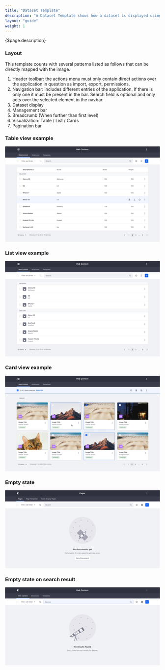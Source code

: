 ```yaml
---
title: "Dataset Template"
description: "A Dataset Template shows how a dataset is displayed using Lexicon patterns."
layout: "guide"
weight: 1
---
```


<div class="page-description">{$page.description}</div>

### Layout
This template counts with several patterns listed as follows that can be directly mapped with the image.

1. Header toolbar: the actions menu must only contain direct actions over the application in question as import, export, permissions.
2. Navigation bar: includes different entries of the application. If there is only one it must be present in the bar. Search field is optional and only acts over the selected element in the navbar.
3. Dataset display
1. Management bar
2. Breadcrumb (When further than first level)
3. Visualization: Table / List / Cards
4. Pagination bar

### Table view example

![Dataset template Table example](../../../images/DTTableView.jpg)

### List view example
![Dataset template List template example](../../../images/DTListView.jpg)

### Card view example
![Dataset template Card template example](../../../images/DTCardView.jpg)

### Empty state

![Card View Search empty state](../../../images/DDisplayEmpty.jpg)

### Empty state on search result

![Card View Search Without Result](../../../images/DDisplayEmptySearch.jpg)
